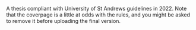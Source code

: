 A thesis compliant with University of St Andrews guidelines in 2022. Note that the coverpage is a little at odds with the rules, and you might be asked to remove it before uploading the final version.